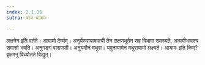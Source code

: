 ```yaml
---
index: 2.1.16
sutra: यस्य चायामः

---
```

लक्षनेन इति वर्तते। आयामो दैर्घ्यम्। अनुर्यस्यायामवाची तेन लक्षणभूतेन सह विभाषा समस्यते, अव्ययीभावश्च समासो भवति। अनुगङ्गं वाराणसी। अनुयमौनं मथुरा। यमुनायामेन मथुरायामो लक्ष्यते। आयामः इति किम्? वृक्षमनु विध्योतते विद्युत्।